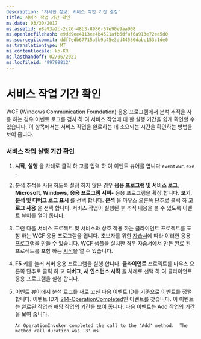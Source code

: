 ```yaml
---
description: '자세한 정보: 서비스 작업 기간 결정'
title: 서비스 작업 기간 확인
ms.date: 03/30/2017
ms.assetid: e8a93a2c-2c20-48b3-8986-57e90e9aa908
ms.openlocfilehash: e9dd9ee4113ee4b4521afb6dfaf6a913e72ea5d0
ms.sourcegitcommit: ddf7edb67715a5b9a45e3dd44536dabc153c1de0
ms.translationtype: MT
ms.contentlocale: ko-KR
ms.lasthandoff: 02/06/2021
ms.locfileid: "99798812"
---
```

# <a name="determining-service-operation-duration"></a>서비스 작업 기간 확인

WCF (Windows Communication Foundation) 응용 프로그램에서 분석 추적을 사용 하는 경우 이벤트 로그를 검사 하 여 서비스 작업에 대 한 실행 기간을 쉽게 확인할 수 있습니다.  이 항목에서는 서비스 작업을 완료하는 데 소요되는 시간을 확인하는 방법을 보여 줍니다.  
  
### <a name="determining-service-operation-execution-duration"></a>서비스 작업 실행 기간 확인  
  
1. **시작**, **실행** 을 차례로 클릭 하 고를 입력 하 여 이벤트 뷰어를 엽니다 `eventvwr.exe` .  
  
2. 분석 추적을 사용 하도록 설정 하지 않은 경우 **응용 프로그램 및 서비스 로그**, **Microsoft**, **Windows**, **응용 프로그램 서버-** 응용 프로그램을 확장 합니다. **보기**, **분석 및 디버그 로그 표시** 를 선택 합니다. **분석** 을 마우스 오른쪽 단추로 클릭 하 고 **로그 사용** 을 선택 합니다. 서비스 작업이 실행된 후 추적 내용을 볼 수 있도록 이벤트 뷰어를 열어 둡니다.  
  
3. 그런 다음 서비스 프로젝트 및 서비스와 상호 작용 하는 클라이언트 프로젝트를 포함 하는 WCF 응용 프로그램을 엽니다.  초보자를 위한 [자습서](../../getting-started-tutorial.md)에 따라 이러한 응용 프로그램을 만들 수 있습니다.  WCF 샘플을 설치한 경우 자습서에서 만든 완료 된 프로젝트를 포함 하는 [시작](../../samples/getting-started-sample.md)을 열 수 있습니다.  
  
4. **F5** 키를 눌러 서버 응용 프로그램을 실행 합니다. **클라이언트** 프로젝트를 마우스 오른쪽 단추로 클릭 하 고 **디버그**, **새 인스턴스 시작** 을 차례로 선택 하 여 클라이언트 응용 프로그램을 실행 합니다.  
  
5. 이벤트 뷰어에서 분석 로그를 새로 고친 다음 이벤트 ID를 기준으로 이벤트를 정렬합니다.  이벤트 ID가 [214-OperationCompleted](214-operationcompleted.md)인 이벤트를 찾습니다.  이 이벤트는 완료된 작업과 해당 작업의 기간을 보여 줍니다.  다음 이벤트는 Add 작업의 기간을 보여 줍니다.  
  
    ```output  
    An OperationInvoker completed the call to the 'Add' method.  The method call duration was '3' ms.  
    ```
